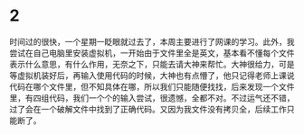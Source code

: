 # 2

  时间过的很快，一个星期一眨眼就过去了，本周主要进行了网课的学习。此外，我尝试在自己电脑里安装虚拟机，一开始由于文件里全是英文，基本看不懂每个文件表示什么意思，有什么作用，无奈之下，只能去请大神来帮忙。大神很给力，可是等虚拟机装好后，再输入使用代码的时候，大神也有点懵了，他只记得老师上课说代码在哪个文件里，但不知具体在哪，所以我们只能随便找找，后来发现一个文件里，有四组代码，我们一个个的输入尝试，很遗憾，全都不对。不过运气还不错，过了会在一个破解文件中找到了正确代码。又因为我文件没有拷贝全，后续工作只能断了。